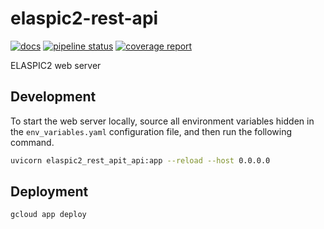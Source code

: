 # elaspic2-rest-api

[![docs](https://img.shields.io/badge/docs-v0.1.3-blue.svg)](https://ostrokach.gitlab.io/elaspic2-rest-api/v0.1.3/)
[![pipeline status](https://gitlab.com/elaspic/elaspic2-rest-api/badges/v0.1.3/pipeline.svg)](https://gitlab.com/elaspic/elaspic2-rest-api/commits/v0.1.3/)
[![coverage report](https://gitlab.com/elaspic/elaspic2-rest-api/badges/v0.1.3/coverage.svg)](https://elaspic.gitlab.io/elaspic2-rest-api/v0.1.3/htmlcov/)

ELASPIC2 web server

## Development

To start the web server locally, source all environment variables hidden in the
`env_variables.yaml` configuration file, and then run the following command.

```bash
uvicorn elaspic2_rest_apit_api:app --reload --host 0.0.0.0
```

## Deployment

```bash
gcloud app deploy
```
